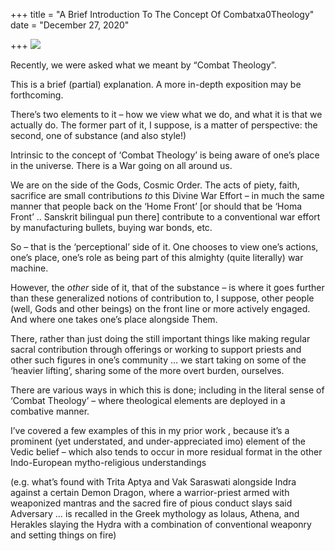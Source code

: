 +++
title = "A Brief Introduction To The Concept Of Combatxa0Theology"
date = "December 27, 2020"

+++
![](https://aryaakasha.files.wordpress.com/2020/12/kodp-raiding.jpg?w=639)

Recently, we were asked what we meant by “Combat Theology”.

This is a brief (partial) explanation. A more in-depth exposition may be
forthcoming.

There’s two elements to it – how we view what we do, and what it is that
we actually do. The former part of it, I suppose, is a matter of
perspective: the second, one of substance (and also style!)

Intrinsic to the concept of ‘Combat Theology’ is being aware of one’s
place in the universe. There is a War going on all around us.

We are on the side of the Gods, Cosmic Order. The acts of piety, faith,
sacrifice are small contributions *to* this Divine War Effort – in much
the same manner that people back on the ‘Home Front’ \[or should that be
‘Homa Front’ .. Sanskrit bilingual pun there\] contribute to a
conventional war effort by manufacturing bullets, buying war bonds, etc.

So – that is the ‘perceptional’ side of it. One chooses to view one’s
actions, one’s place, one’s role as being part of this almighty (quite
literally) war machine.

However, the *other* side of it, that of the substance – is where it
goes further than these generalized notions of contribution to, I
suppose, other people (well, Gods and other beings) on the front line or
more actively engaged. And where one takes one’s place alongside Them.

There, rather than just doing the still important things like making
regular sacral contribution through offerings or working to support
priests and other such figures in one’s community … we start taking on
some of the ‘heavier lifting’, sharing some of the more overt burden,
ourselves.

There are various ways in which this is done; including in the literal
sense of ‘Combat Theology’ – where theological elements are deployed in
a combative manner.

I’ve covered a few examples of this in my prior work , because it’s a
prominent (yet understated, and under-appreciated imo) element of the
Vedic belief – which also tends to occur in more residual format in the
other Indo-European mytho-religious understandings  
  
(e.g. what’s found with Trita Aptya and Vak Saraswati alongside Indra
against a certain Demon Dragon, where a warrior-priest armed with
weaponized mantras and the sacred fire of pious conduct slays said
Adversary … is recalled in the Greek mythology as Iolaus, Athena, and
Herakles slaying the Hydra with a combination of conventional weaponry
and setting things on fire)
